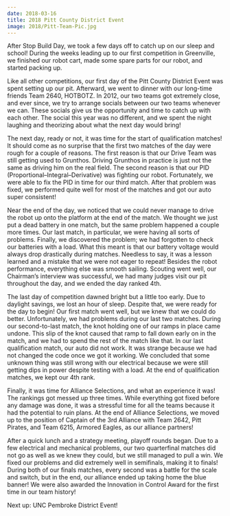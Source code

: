 ```yaml
---
date: 2018-03-16
title: 2018 Pitt County District Event
image: 2018/Pitt-Team-Pic.jpg
---
```


After Stop Build Day, we took a few days off to catch up on our sleep and school!  During the weeks leading up to our first competition in Greenville, we finished our robot cart, made some spare parts for our robot, and started packing up.

Like all other competitions, our first day of the Pitt County District Event was spent setting up our pit. Afterward, we went to dinner with our long-time friends Team 2640, HOTBOTZ. In 2012, our two teams got extremely close, and ever since, we try to arrange socials between our two teams whenever we can. These socials give us the opportunity and time to catch up with each other. The social this year was no different, and we spent the night laughing and theorizing about what the next day would bring!

The next day, ready or not, it was time for the start of qualification matches! It should come as no surprise that the first two matches of the day were rough for a couple of reasons. The first reason is that our Drive Team was still getting used to Grunthos. Driving Grunthos in practice is just not the same as driving him on the real field. The second reason is that our PID (Proportional–Integral–Derivative) was fighting our robot. Fortunately, we were able to fix the PID in time for our third match. After that problem was fixed, we performed quite well for most of the matches and got our auto super consistent!

Near the end of the day, we noticed that we could never manage to drive the robot up onto the platform at the end of the match. We thought we just put a dead battery in one match, but the same problem happened a couple more times. Our last match, in particular, we were having all sorts of problems. Finally, we discovered the problem; we had forgotten to check our batteries with a load. What this meant is that our battery voltage would always drop drastically during matches. Needless to say, it was a lesson learned and a mistake that we were not eager to repeat! Besides the robot performance, everything else was smooth sailing. Scouting went well, our Chairman’s interview was successful, we had many judges visit our pit throughout the day, and we ended the day ranked 4th.

The last day of competition dawned bright but a little too early. Due to daylight savings, we lost an hour of sleep. Despite that, we were ready for the day to begin! Our first match went well, but we knew that we could do better. Unfortunately, we had problems during our last two matches. During our second-to-last match, the knot holding one of our ramps in place came undone. This slip of the knot caused that ramp to fall down early on in the match, and we had to spend the rest of the match like that. In our last qualification match, our auto did not work. It was strange because we had not changed the code once we got it working. We concluded that some unknown thing was still wrong with our electrical because we were still getting dips in power despite testing with a load. At the end of qualification matches, we kept our 4th rank.

Finally, it was time for Alliance Selections, and what an experience it was! The rankings got messed up three times. While everything got fixed before any damage was done, it was a stressful time for all the teams because it had the potential to ruin plans. At the end of Alliance Selections, we moved up to the position of Captain of the 3rd Alliance with Team 2642, Pitt Pirates, and Team 6215, Armored Eagles, as our alliance partners!

After a quick lunch and a strategy meeting, playoff rounds began. Due to a few electrical and mechanical problems, our two quarterfinal matches did not go as well as we knew they could, but we still managed to pull a win. We fixed our problems and did extremely well in semifinals, making it to finals! During both of our finals matches, every second was a battle for the scale and switch, but in the end, our alliance ended up taking home the blue banner! We were also awarded the Innovation in Control Award for the first time in our team history!

Next up: UNC Pembroke District Event!
